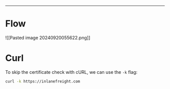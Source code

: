 ___

# Flow

![[Pasted image 20240920055622.png]]

# Curl

To skip the certificate check with cURL, we can use the `-k` flag:

```bash
curl -k https://inlanefreight.com
```

